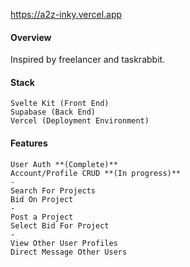 https://a2z-inky.vercel.app

#### Overview
Inspired by freelancer and taskrabbit.

#### **Stack**
	Svelte Kit (Front End)
	Supabase (Back End)
	Vercel (Deployment Environment)


#### **Features**
	User Auth **(Complete)**
	Account/Profile CRUD **(In progress)**
	-
	Search For Projects
	Bid On Project
	-
	Post a Project
	Select Bid For Project
	-
	View Other User Profiles
	Direct Message Other Users
	
